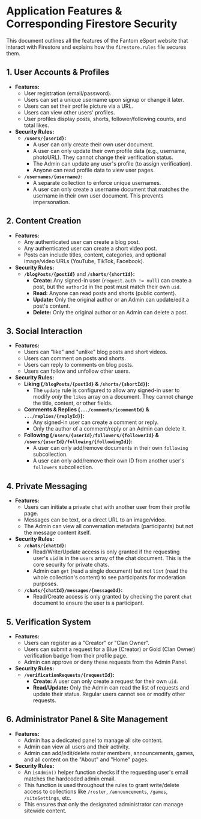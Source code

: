 # Application Features & Corresponding Firestore Security

This document outlines all the features of the Fantom eSport website that interact with Firestore and explains how the `firestore.rules` file secures them.

## 1. User Accounts & Profiles

*   **Features:**
    *   User registration (email/password).
    *   Users can set a unique username upon signup or change it later.
    *   Users can set their profile picture via a URL.
    *   Users can view other users' profiles.
    *   User profiles display posts, shorts, follower/following counts, and total likes.
*   **Security Rules:**
    *   **`/users/{userId}`:**
        *   A user can only create their own user document.
        *   A user can only update their own profile data (e.g., username, photoURL). They cannot change their verification status.
        *   The Admin can update any user's profile (to assign verification).
        *   Anyone can read profile data to view user pages.
    *   **`/usernames/{username}`:**
        *   A separate collection to enforce unique usernames.
        *   A user can only create a username document that matches the username in their own user document. This prevents impersonation.

## 2. Content Creation

*   **Features:**
    *   Any authenticated user can create a blog post.
    *   Any authenticated user can create a short video post.
    *   Posts can include titles, content, categories, and optional image/video URLs (YouTube, TikTok, Facebook).
*   **Security Rules:**
    *   **`/blogPosts/{postId}`** and **`/shorts/{shortId}`:**
        *   **Create:** Any signed-in user (`request.auth != null`) can create a post, but the `authorId` in the post must match their own `uid`.
        *   **Read:** Anyone can read posts and shorts (public content).
        *   **Update:** Only the original author or an Admin can update/edit a post's content.
        *   **Delete:** Only the original author or an Admin can delete a post.

## 3. Social Interaction

*   **Features:**
    *   Users can "like" and "unlike" blog posts and short videos.
    *   Users can comment on posts and shorts.
    *   Users can reply to comments on blog posts.
    *   Users can follow and unfollow other users.
*   **Security Rules:**
    *   **Liking (`/blogPosts/{postId}` & `/shorts/{shortId}`):**
        *   The `update` rule is configured to allow any signed-in user to modify *only* the `likes` array on a document. They cannot change the title, content, or other fields.
    *   **Comments & Replies (`.../comments/{commentId}` & `.../replies/{replyId}`):**
        *   Any signed-in user can create a comment or reply.
        *   Only the author of a comment/reply or an Admin can delete it.
    *   **Following (`/users/{userId}/followers/{followerId}` & `/users/{userId}/following/{followingId}`):**
        *   A user can only add/remove documents in their own `following` subcollection.
        *   A user can only add/remove their own ID from another user's `followers` subcollection.

## 4. Private Messaging

*   **Features:**
    *   Users can initiate a private chat with another user from their profile page.
    *   Messages can be text, or a direct URL to an image/video.
    *   The Admin can view all conversation metadata (participants) but not the message content itself.
*   **Security Rules:**
    *   **`/chats/{chatId}`:**
        *   Read/Write/Update access is only granted if the requesting user's `uid` is in the `users` array of the chat document. This is the core security for private chats.
        *   Admin can `get` (read a single document) but not `list` (read the whole collection's content) to see participants for moderation purposes.
    *   **`/chats/{chatId}/messages/{messageId}`:**
        *   Read/Create access is only granted by checking the parent `chat` document to ensure the user is a participant.

## 5. Verification System

*   **Features:**
    *   Users can register as a "Creator" or "Clan Owner".
    *   Users can submit a request for a Blue (Creator) or Gold (Clan Owner) verification badge from their profile page.
    *   Admin can approve or deny these requests from the Admin Panel.
*   **Security Rules:**
    *   **`/verificationRequests/{requestId}`:**
        *   **Create:** A user can only create a request for their own `uid`.
        *   **Read/Update:** Only the Admin can read the list of requests and update their status. Regular users cannot see or modify other requests.

## 6. Administrator Panel & Site Management

*   **Features:**
    *   Admin has a dedicated panel to manage all site content.
    *   Admin can view all users and their activity.
    *   Admin can add/edit/delete roster members, announcements, games, and all content on the "About" and "Home" pages.
*   **Security Rules:**
    *   An `isAdmin()` helper function checks if the requesting user's email matches the hardcoded admin email.
    *   This function is used throughout the rules to grant write/delete access to collections like `/roster`, `/announcements`, `/games`, `/siteSettings`, etc.
    *   This ensures that only the designated administrator can manage sitewide content.


































